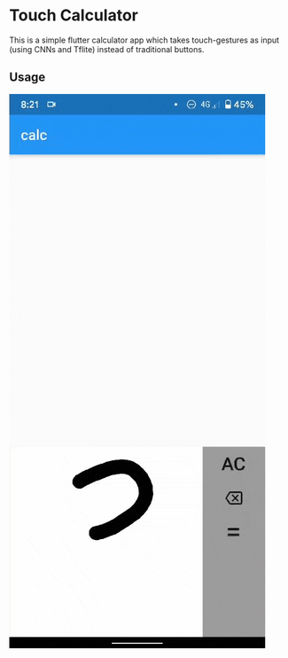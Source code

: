 # Touch Calculator

This is a simple flutter calculator app which takes touch-gestures as input (using CNNs and Tflite) instead of traditional buttons. 

## Usage

![Demo Gif](readme-gif.gif)

